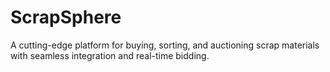# ScrapSphere
A cutting-edge platform for buying, sorting, and auctioning scrap materials with seamless integration and real-time bidding.
